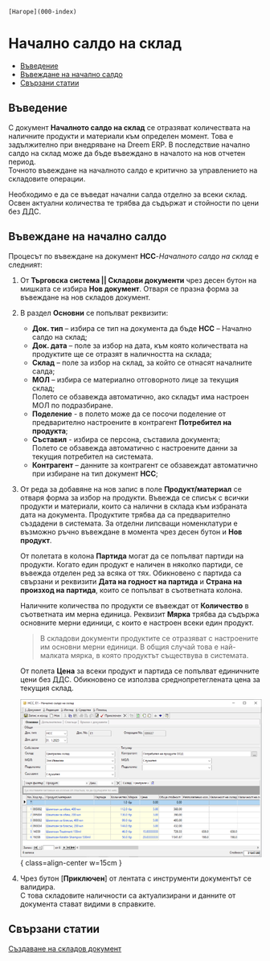 ```{only} html
[Нагоре](000-index)
```

# **Начално салдо на склад**

- [Въведение](#въведение)  
- [Въвеждане на начално салдо](#въвеждане-на-начално-салдо)  
- [Свързани статии](#свързани-статии)  

## **Въведение**

С документ **Началното салдо на склад** се отразяват количествата на наличните продукти и материали към определен момент. Това е задължително при внедряване на Dreem ERP. В последствие начално салдо на склад може да бъде въвеждано в началото на нов отчетен период.  
Точното въвеждане на началното салдо е критично за управлението на складовите операции.  

Необходимо е да се въведат начални салда отделно за всеки склад. Освен актуални количества те трябва да съдържат и стойности по цени без ДДС.  

## **Въвеждане на начално салдо**

Процесът по въвеждане на документ **НСС**-*Началното салдо на склад* е следният:  

1) От **Търговска система || Складови документи** чрез десен бутон на мишката се избира **Нов документ**. Отваря се празна форма за въвеждане на нов складов документ.  

2)  В раздел **Основни** се попълват реквизити:  

    - **Док. тип** – избира се тип на документа да бъде **НСС** – Начално салдо на склад;  
    - **Док. дата** – поле за избор на дата, към която количествата на продуктите ще се отразят в наличността на склада;  
    - **Склад** – поле за избор на склад, за който се отнасят началните салда;  
    - **МОЛ** – избира се материално отговорното лице за текущия склад;  
    Полето се обзавежда автоматично, ако складът има настроен МОЛ по подразбиране.  
    - **Поделение** - в полето може да се посочи поделение от предварително настроените в контрагент **Потребител на продукта**;  
    - **Съставил** - избира се персона, съставила документа;  
    Полето се обзавежда автоматично с настроените данни за текущия потребител на системата.  
    - **Контрагент** – данните за контрагент се обзавеждат автоматично при избиране на тип документ **НСС**;  

3) От реда за добавяне на нов запис в поле **Продукт/материал** се отваря форма за избор на продукти. Въвежда се списък с всички продукти и материали, които са налични в склада към избраната дата на документа. Продуктите трябва да са предварително създадени в системата. За отделни липсващи номенклатури е възможно ръчно въвеждане в момента чрез десен бутон и **Нов продукт**.  

    От полетата в колона **Партида** могат да се попълват партиди на продукти. Когато един продукт е наличен в няколко партиди, се въвежда отделен ред за всяка от тях. Обикновено с партида са свързани и реквизити **Дата на годност на партида** и **Страна на произход на партида**, които се попълват в съответната колона.  

    Наличните количества по продукти се въвеждат от **Количество** в съответната им мерна единица. Реквизит **Мярка** трябва да съдържа основните мерни единици, с които е настроен всеки един продукт.  
   
    > В складови документи продуктите се отразяват с настроените им основни мерни единици. В общия случай това е най-малката мярка, в която продуктът съществува в системата.   

    От полета **Цена** за всеки продукт и партида се попълват единичните цени без ДДС. Обикновено се използва среднопретеглената цена за текущия склад.  

   ![](902-beg-saldo1.png){ class=align-center w=15cm }

4) Чрез бутон [**Приключен**] от лентата с инструменти документът се валидира.   
С това складовите наличности са актуализирани и данните от документа стават видими в справките.  

## **Свързани статии**

[Създаване на складов документ](001-warehouse.md)